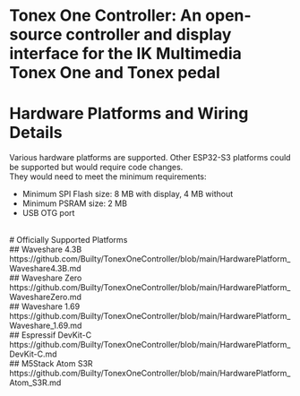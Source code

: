 # Tonex One Controller: An open-source controller and display interface for the IK Multimedia Tonex One and Tonex pedal
# Hardware Platforms and Wiring Details

Various hardware platforms are supported. Other ESP32-S3 platforms could be supported but would require code changes. 
<br>
They would need to meet the minimum requirements:
- Minimum SPI Flash size: 8 MB with display, 4 MB without
- Minimum PSRAM size: 2 MB
- USB OTG port
<br>
# Officially Supported Platforms
<br>
## Waveshare 4.3B
https://github.com/Builty/TonexOneController/blob/main/HardwarePlatform_Waveshare4.3B.md
<br>
## Waveshare Zero
https://github.com/Builty/TonexOneController/blob/main/HardwarePlatform_WaveshareZero.md
<br>
## Waveshare 1.69
https://github.com/Builty/TonexOneController/blob/main/HardwarePlatform_Waveshare_1.69.md
<br>
## Espressif DevKit-C
https://github.com/Builty/TonexOneController/blob/main/HardwarePlatform_DevKit-C.md
<br>
## M5Stack Atom S3R
https://github.com/Builty/TonexOneController/blob/main/HardwarePlatform_Atom_S3R.md
<br>